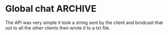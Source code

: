 # Global chat ARCHIVE

The API was very simple it took a string sent by the client and brodcast that out to all the other clients then wrote it to a txt file.

